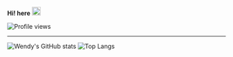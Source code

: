 <!--
**wendylw/wendylw** is a ✨ _special_ ✨ repository because its `README.md` (this file) appears on your GitHub profile.

Here are some ideas to get you started:

- 🔭 I’m currently working on ...
- 🌱 I’m currently learning ...
- 👯 I’m looking to collaborate on ...
- 🤔 I’m looking for help with ...
- 💬 Ask me about ...
- 📫 How to reach me: ...
- 😄 Pronouns: ...
- ⚡ Fun fact: ...
-->

**Hi! here** <picture><source srcset="https://fonts.gstatic.com/s/e/notoemoji/latest/1f44b/512.webp" type="image/webp"><img src="https://fonts.gstatic.com/s/e/notoemoji/latest/1f44b/512.gif" alt="👋" width="20" height="20"></picture>

![Profile views](https://komarev.com/ghpvc/?username=johnDoe&color=lightgrey&style=flat)

---

![Wendy's GitHub stats](https://github-readme-stats.vercel.app/api?username=wendylw&show_icons=true&hide=issues,contribs&hide_border=true&hide_rank=true) ![Top Langs](https://github-readme-stats.vercel.app/api/top-langs/?username=wendylw&layout=compact&hide_border=true) 
